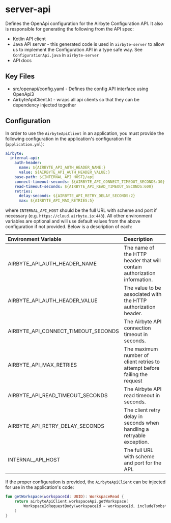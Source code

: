# server-api

Defines the OpenApi configuration for the Airbyte Configuration API. It also is responsible for generating the following from the API spec:
* Kotlin API client
* Java API server - this generated code is used in `airbyte-server` to allow us to implement the Configuration API in a type safe way. See `ConfigurationApi.java` in `airbyte-server`
* API docs

## Key Files
* src/openapi/config.yaml - Defines the config API interface using OpenApi3
* AirbyteApiClient.kt - wraps all api clients so that they can be dependency injected together

## Configuration

In order to use the `AirbyteApiClient` in an application, you must provide the following configuration
in the application's configuration file (`application.yml`):

```yaml
airbyte:
  internal-api:
    auth-header:
      name: ${AIRBYTE_API_AUTH_HEADER_NAME:}
      value: ${AIRBYTE_API_AUTH_HEADER_VALUE:}
    base-path: ${INTERNAL_API_HOST}/api
    connect-timeout-seconds: ${AIRBYTE_API_CONNECT_TIMEOUT_SECONDS:30}
    read-timeout-seconds: ${AIRBYTE_API_READ_TIMEOUT_SECONDS:600}
    retries:
      delay-seconds: ${AIRBYTE_API_RETRY_DELAY_SECONDS:2}
      max: ${AIRBYTE_API_MAX_RETRIES:5}
```

where `INTERNAL_API_HOST` should be the full URL with scheme and port if necessary (e.g. `https://cloud.airbyte.io:443`).  All other
environment variables are optional and will use default values from the above configuration if not provided.  Below is a description
of each:

| Environment Variable| Description |
|:----|:----|
| AIRBYTE_API_AUTH_HEADER_NAME | The name of the HTTP header that will contain authorization information. |
| AIRBYTE_API_AUTH_HEADER_VALUE | The value to be associated with the HTTP authorization header. |
| AIRBYTE_API_CONNECT_TIMEOUT_SECONDS | The Airbyte API connection timeout in seconds. |
| AIRBYTE_API_MAX_RETRIES | The maximum number of client retries to attempt before failing the request |
| AIRBYTE_API_READ_TIMEOUT_SECONDS | The Airbyte API read timeout in seconds. |
| AIRBYTE_API_RETRY_DELAY_SECONDS | The client retry delay in seconds when handling a retryable exception. |
| INTERNAL_API_HOST | The full URL with scheme and port for the API. |

If the proper configuration is provided, the `AirbyteApiClient` can be injected for use in the application's code:

```kotlin
fun getWorkspace(workspaceId: UUID): WorkspaceRead {
    return airbyteApiClient.workspaceApi.getWorkspace(
        WorkspaceIdRequestBody(workspaceId = workspaceId, includeTombstone = true)
    )
}
```